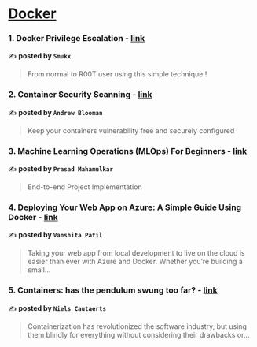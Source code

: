 
<h1><a href=https://medium.com/tag/docker/recommended target="_blank" rel="noopener noreferrer">Docker</a></h1>
<h3>1. Docker Privilege Escalation - <a href="https://medium.com/@smukx/docker-privilege-escalation-18dceb7cf0d3" target="_blank" rel="noopener noreferrer">link</a></h3>

✍️ **posted by `Smukx`**

<blockquote>From normal to R00T user using this simple technique !</blockquote>

<h3>2. Container Security Scanning - <a href="https://medium.com/itnext/container-security-scanning-f16b438db58d" target="_blank" rel="noopener noreferrer">link</a></h3>

✍️ **posted by `Andrew Blooman`**

<blockquote>Keep your containers vulnerability free and securely configured</blockquote>

<h3>3. Machine Learning Operations (MLOps) For Beginners - <a href="https://medium.com/towards-data-science/machine-learning-operations-mlops-for-beginners-a5686bfe02b2" target="_blank" rel="noopener noreferrer">link</a></h3>

✍️ **posted by `Prasad Mahamulkar`**

<blockquote>End-to-end Project Implementation</blockquote>

<h3>4. Deploying Your Web App on Azure: A Simple Guide Using Docker - <a href="https://medium.com/@vanshita-patil/deploying-your-web-app-on-azure-a-simple-guide-using-docker-c863ed148843" target="_blank" rel="noopener noreferrer">link</a></h3>

✍️ **posted by `Vanshita Patil`**

<blockquote>Taking your web app from local development to live on the cloud is easier than ever with Azure and Docker. Whether you’re building a small…</blockquote>

<h3>5. Containers: has the pendulum swung too far? - <a href="https://medium.com/itnext/containers-has-the-pendulum-swung-too-far-208ad02a6b42" target="_blank" rel="noopener noreferrer">link</a></h3>

✍️ **posted by `Niels Cautaerts`**

<blockquote>Containerization has revolutionized the software industry, but using them blindly for everything without considering their drawbacks or…</blockquote>

